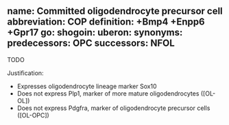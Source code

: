 name: Committed oligodendrocyte precursor cell
abbreviation: COP
definition: +Bmp4 +Enpp6 +Gpr17
go:
shogoin: 
uberon:
synonyms:
predecessors: OPC
successors: NFOL
---

TODO

Justification:

* Expresses oligodendrocyte lineage marker Sox10
* Does not express Plp1, marker of more mature oligodendrocytes ([OL-OL])
* Does not express Pdgfra, marker of oligodendrocyte precursor cells ([OL-OPC])  

